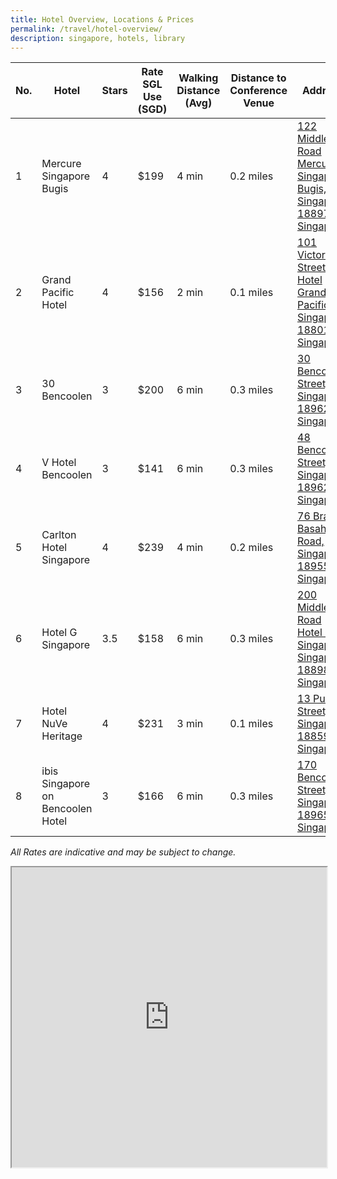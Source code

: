 ```yaml
---
title: Hotel Overview, Locations & Prices
permalink: /travel/hotel-overview/
description: singapore, hotels, library
---
```

| No. | Hotel | Stars | Rate SGL Use (SGD) | Walking Distance (Avg) | Distance to Conference Venue | Address |
| -------- | -------- | -------- | -------- | -------- | -------- | -------- |
| 1     | Mercure Singapore Bugis     | 4     | $199     | 4 min     | 0.2 miles      | [122 Middle Road Mercure Singapore Bugis, Singapore 188973, Singapore](https://www.google.com/maps/place/Mercure+Singapore+Bugis/@1.2996894,103.8486293,17z/data=!3m2!4b1!5s0x31da19bacd96688d:0x808a8be5301860aa!4m8!3m7!1s0x31da19bb220c7639:0xfc3a31ade85ea4bb!5m2!4m1!1i2!8m2!3d1.299684!4d103.853114)     |
| 2     | Grand Pacific Hotel     | 4     | $156     | 2 min     | 0.1 miles     | [101 Victoria Street Hotel Grand Pacific, Singapore 188018, Singapore](https://www.google.com/maps/place/Hotel+Grand+Pacific/@1.2974054,103.8506113,17z/data=!3m1!5s0x31da19bb28b09fd1:0x14b448be6d43504d!4m8!3m7!1s0x31da19a4e9f1ed83:0xb46964336845a2a6!5m2!4m1!1i2!8m2!3d1.2974!4d103.8528)     |
| 3     | 30 Bencoolen     | 3     | $200     | 6 min     | 0.3 miles      | [30 Bencoolen Street, Singapore 189621, Singapore](https://www.google.com/maps/place/30+Bencoolen/@1.2986095,103.8480921,17z/data=!3m2!4b1!5s0x31da19bca8570085:0xe299d027ff4fd4b1!4m8!3m7!1s0x31da19bca9d5eb6f:0xabbcffcae7e6811c!5m2!4m1!1i2!8m2!3d1.2986041!4d103.8502808)     |
| 4     | V Hotel Bencoolen     | 3     | $141     | 6 min     | 0.3 miles     | [48 Bencoolen Street, Singapore 189627, Singapore](https://www.google.com/maps/place/V+Hotel+Bencoolen/@1.2986095,103.8480921,17z/data=!3m1!5s0x31da19bca8570085:0xe299d027ff4fd4b1!4m8!3m7!1s0x31da19bca8f905db:0x4b71aaae420c41ea!5m2!4m1!1i2!8m2!3d1.2990651!4d103.8505943)     |
| 5     | Carlton Hotel Singapore     | 4     | $239     | 4 min     | 0.2 miles     | [76 Bras Basah Road, Singapore 189558, Singapore](https://www.google.com/maps/place/Carlton+Hotel+Singapore/@1.2933546,103.8496889,17.23z/data=!3m1!5s0x31da19a5efab5385:0xd01a6ac0527db8c2!4m13!1m2!2m1!1sCarlton+Hotel+Singapore!3m9!1s0x31da19a45876e5a1:0x38e2c6f5d75da1be!5m2!4m1!1i2!8m2!3d1.2960301!4d103.8527419!15sChdDYXJsdG9uIEhvdGVsIFNpbmdhcG9yZVoZIhdjYXJsdG9uIGhvdGVsIHNpbmdhcG9yZZIBBWhvdGVs4AEA!16s%2Fg%2F1tk6mvp7)     |
| 6     | Hotel G Singapore     | 3.5     | $158     | 6 min     | 0.3 miles     | [200 Middle Road Hotel G Singapore, Singapore 188980, Singapore](https://www.google.com/maps/place/Hotel+G+Singapore/@1.3009815,103.8493377,17z/data=!3m2!4b1!5s0x31da19bb9db8e0cb:0xd55ab2239fb7a6e6!4m8!3m7!1s0x31da19bb7807cba3:0x63889ba5064d48c9!5m2!4m1!1i2!8m2!3d1.3009761!4d103.8515264)     |
| 7     | Hotel NuVe Heritage     | 4     | $231     | 3 min     | 0.1 miles     | [13 Purvis Street, Singapore 188592, Singapore](https://www.google.com/maps/place/Hotel+NuVe+Heritage,+City+Hall/@1.2964786,103.853112,17z/data=!3m1!4b1!4m8!3m7!1s0x31da19a572368acd:0x65ec20d58b5dae34!5m2!4m1!1i2!8m2!3d1.2964746!4d103.8553018)     |
| 8     | ibis Singapore on Bencoolen Hotel     | 3     | $166     | 6 min     | 0.3 miles     | [170 Bencoolen Street, Singapore 189657 Singapore](https://www.google.com/maps/place/ibis+Singapore+on+Bencoolen/@1.3012111,103.8503301,17z/data=!3m2!4b1!5s0x31da19bba45ff099:0x982e9316012fa40b!4m8!3m7!1s0x31da19bba6e345ad:0x5860d34bdd937440!5m2!4m1!1i2!8m2!3d1.3012057!4d103.8525188)     |

_All Rates are indicative and may be subject to change._

<iframe src="https://www.google.com/maps/d/u/0/embed?mid=1h5hYz9g-uKFuhL_CU9hjJrdWRBun0Y8&ehbc=2E312F" width="100%" height="480"></iframe>